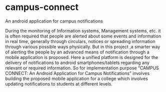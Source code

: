 # campus-connect
An android application for campus notifications

During the monitoring of Information systems, Management systems, etc. it is often required that people are alerted about some events and information in real time, generally through circulars, notices or spreading information through various possible ways physically. 
But in this project ,a smarter way of alerting the people by an advanced means of notification through a mobile application is proposed. 
Here a unified platform is designed for the delivery of notifications to android smartphones/tablets regarding any relevant or required information. 
So for implementation purpose “CAMPUS CONNECT: An Android Application for Campus Notifications” involves building the proposed mobile application for a college which involves updating notifications to students at different levels. 
